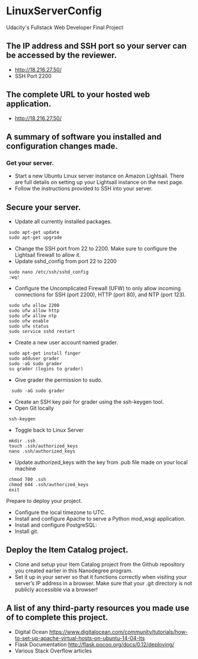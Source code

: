# LinuxServerConfig
Udacity's Fullstack Web Developer Final Project
## The IP address and SSH port so your server can be accessed by the reviewer.
  * http://18.216.27.50/
  * SSH Port 2200
## The complete URL to your hosted web application.
  * http://18.216.27.50/
## A summary of software you installed and configuration changes made.
### Get your server.
* Start a new Ubuntu Linux server instance on Amazon Lightsail. There are full details on setting up your Lightsail instance on the next page.
* Follow the instructions provided to SSH into your server.
## Secure your server.
* Update all currently installed packages.
 ``` 
  sudo apt-get update
  sudo apt-get upgrade
 ```
* Change the SSH port from 22 to 2200. Make sure to configure the Lightsail firewall to allow it.
 * Update sshd_config from port 22 to 2200
```
 sudo nano /etc/ssh/sshd_config
 :wq!
```
* Configure the Uncomplicated Firewall (UFW) to only allow incoming connections for SSH (port 2200), HTTP (port 80), and NTP (port 123).
```
 sudo ufw allow 2200
 sudo ufw allow http
 sudo ufw allow ntp
 sudo ufw enable
 sudo ufw status
 sudo service sshd restart
 ```
* Create a new user account named grader.
```
 sudo apt-get install finger
 sudo adduser grader
 sudo -aG sudo grader
 su grader (logins to grader)
 ```
* Give grader the permission to sudo.
```
  sudo -aG sudo grader
```
* Create an SSH key pair for grader using the ssh-keygen tool.
 * Open Git locally
 ```
  ssh-keygen
 ```
 * Toggle back to Linux Server
 ```
  mkdir .ssh
  touch .ssh/authorized_keys
  nano .ssh/authorized_keys
 ```
 * Update authorized_keys with the key from .pub file made on your local machine
 ```
  chmod 700 .ssh
  chmod 644 .ssh/authorized_keys
  exit
 ```
Prepare to deploy your project.
* Configure the local timezone to UTC.
* Install and configure Apache to serve a Python mod_wsgi application.
* Install and configure PostgreSQL:
* Install git.
## Deploy the Item Catalog project.
* Clone and setup your Item Catalog project from the Github repository you created earlier in this Nanodegree program.
* Set it up in your server so that it functions correctly when visiting your server’s IP address in a browser. Make sure that your .git directory is not publicly accessible via a browser!
## A list of any third-party resources you made use of to complete this project.
 * Digital Ocean https://www.digitalocean.com/community/tutorials/how-to-set-up-apache-virtual-hosts-on-ubuntu-14-04-lts
 * Flask Documentation http://flask.pocoo.org/docs/0.12/deploying/
 * Various Stack Overflow articles
  
  
